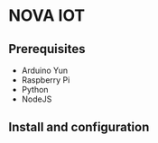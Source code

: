 # NOVA IOT

## Prerequisites

* Arduino Yun
* Raspberry Pi
* Python
* NodeJS

## Install and configuration

